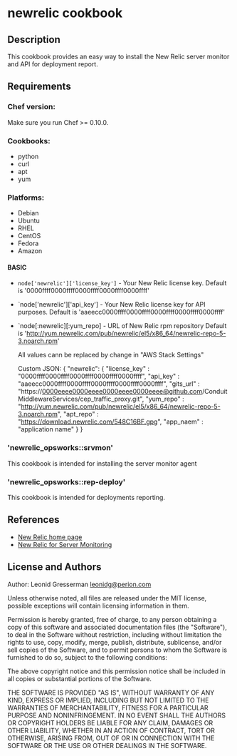 # newrelic cookbook

## Description

This cookbook provides an easy way to install the New Relic server monitor and API for deployment report.

## Requirements

### Chef version:

Make sure you run Chef >= 0.10.0.

### Cookbooks:

* python
* curl
* apt
* yum

### Platforms:

* Debian
* Ubuntu
* RHEL
* CentOS
* Fedora
* Amazon

#### BASIC

* `node['newrelic']['license_key']` - Your New Relic license key. 
   Default is '0000ffff0000ffff0000ffff0000ffff0000ffff'
* `node['newrelic']['api_key'] - Your New Relic license key for API purposes. 
   Default is 'aaeecc0000ffff0000ffff0000ffff0000ffff0000ffff'
* `node[:newrelic][:yum_repo] - URL of New Relic rpm repository
   Default is 'http://yum.newrelic.com/pub/newrelic/el5/x86_64/newrelic-repo-5-3.noarch.rpm'

   All values cann be replaced by change in "AWS Stack Settings"

   Custom JSON:
{
"newrelic": { 
   "license_key" : "0000ffff0000ffff0000ffff0000ffff0000ffff",
   "api_key" : "aaeecc0000ffff0000ffff0000ffff0000ffff0000ffff",
   "gits_url" : "https://0000eeee0000eeee0000eeee0000eeee@github.com/ConduitMiddlewareServices/cep_traffic_proxy.git",
    "yum_repo" : "http://yum.newrelic.com/pub/newrelic/el5/x86_64/newrelic-repo-5-3.noarch.rpm",
    "apt_repo" : "https://download.newrelic.com/548C16BF.gpg",
    "app_naem" : "application name"
  }
}


### 'newrelic_opsworks::srvmon'

This cookbook is intended for installing the server monitor agent


### 'newrelic_opsworks::rep-deploy'

This cookbook is intended for deployments reporting.

## References

* [New Relic home page](http://newrelic.com/)
* [New Relic for Server Monitoring](https://docs.newrelic.com/docs/server/new-relic-for-server-monitoring)


## License and Authors

Author: Leonid Gresserman <leonidg@perion.com>


Unless otherwise noted, all files are released under the MIT license,
possible exceptions will contain licensing information in them.

Permission is hereby granted, free of charge, to any person obtaining a copy
of this software and associated documentation files (the "Software"), to deal
in the Software without restriction, including without limitation the rights
to use, copy, modify, merge, publish, distribute, sublicense, and/or sell
copies of the Software, and to permit persons to whom the Software is
furnished to do so, subject to the following conditions:

The above copyright notice and this permission notice shall be included in
all copies or substantial portions of the Software.

THE SOFTWARE IS PROVIDED "AS IS", WITHOUT WARRANTY OF ANY KIND, EXPRESS OR
IMPLIED, INCLUDING BUT NOT LIMITED TO THE WARRANTIES OF MERCHANTABILITY,
FITNESS FOR A PARTICULAR PURPOSE AND NONINFRINGEMENT. IN NO EVENT SHALL THE
AUTHORS OR COPYRIGHT HOLDERS BE LIABLE FOR ANY CLAIM, DAMAGES OR OTHER
LIABILITY, WHETHER IN AN ACTION OF CONTRACT, TORT OR OTHERWISE, ARISING FROM,
OUT OF OR IN CONNECTION WITH THE SOFTWARE OR THE USE OR OTHER DEALINGS IN
THE SOFTWARE.





